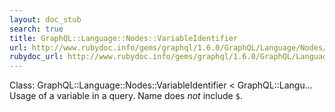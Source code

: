 ```yaml
---
layout: doc_stub
search: true
title: GraphQL::Language::Nodes::VariableIdentifier
url: http://www.rubydoc.info/gems/graphql/1.6.0/GraphQL/Language/Nodes/VariableIdentifier
rubydoc_url: http://www.rubydoc.info/gems/graphql/1.6.0/GraphQL/Language/Nodes/VariableIdentifier
---
```


Class: GraphQL::Language::Nodes::VariableIdentifier < GraphQL::Langu...
Usage of a variable in a query. Name does _not_ include `$`. 

